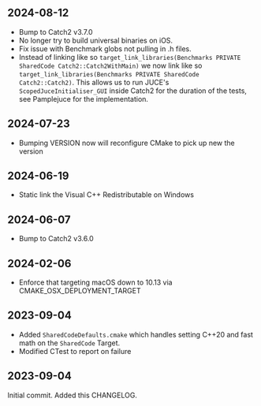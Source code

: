 
## 2024-08-12

* Bump to Catch2 v3.7.0
* No longer try to build universal binaries on iOS.
* Fix issue with Benchmark globs not pulling in .h files.
* Instead of linking like so `target_link_libraries(Benchmarks PRIVATE SharedCode Catch2::Catch2WithMain)` we now link like so `target_link_libraries(Benchmarks PRIVATE SharedCode Catch2::Catch2)`. This allows us to run JUCE's `ScopedJuceInitialiser_GUI` inside Catch2 for the duration of the tests, see Pamplejuce for the implementation. 

## 2024-07-23

* Bumping VERSION now will reconfigure CMake to pick up new the version

## 2024-06-19

* Static link the Visual C++ Redistributable on Windows

## 2024-06-07

* Bump to Catch2 v3.6.0

## 2024-02-06

* Enforce that targeting macOS down to 10.13 via CMAKE_OSX_DEPLOYMENT_TARGET 

## 2023-09-04

* Added `SharedCodeDefaults.cmake` which handles setting C++20 and fast math on the `SharedCode` Target.
* Modified CTest to report on failure

## 2023-09-04

Initial commit. Added this CHANGELOG.

